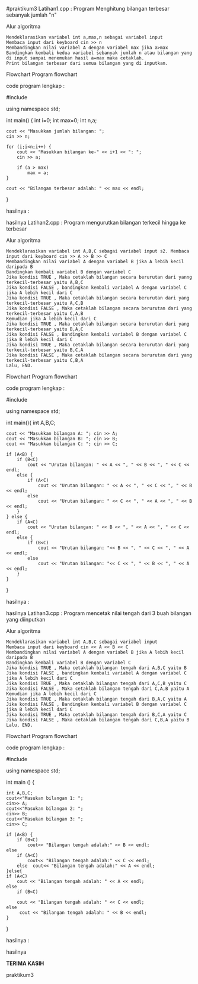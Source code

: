 #praktikum3
Latihan1.cpp : Program Menghitung bilangan terbesar sebanyak jumlah "n"

Alur algoritma

    Mendeklarasikan variabel int a,max,n sebagai variabel input
    Membaca input dari keyboard cin >> n
    Membandingkan nilai variabel A dengan variabel max jika a>max
    Bandingkan kembali kedua variabel sebanyak jumlah n atau bilangan yang di input sampai menemukan hasil a=max maka cetaklah.
    Print bilangan terbesar dari semua bilangan yang di inputkan.

Flowchart Program flowchart

code program lengkap :

#include<iostream>

using namespace std;

int main() {
    int i=0;
    int max=0;
    int n,a;

    cout << "Masukkan jumlah bilangan: ";
    cin >> n;

    for (i;i<n;i++) {
        cout << "Masukkan bilangan ke-" << i+1 << ": ";
        cin >> a;

        if (a > max)
            max = a;
    }

    cout << "Bilangan terbesar adalah: " << max << endl;
}

hasilnya :

hasilnya
Latihan2.cpp : Program mengurutkan bilangan terkecil hingga ke terbesar

Alur algoritma

    Mendeklarasikan variabel int A,B,C sebagai variabel input s2. Membaca input dari keyboard cin >> A >> B >> C
    Membandingkan nilai variabel A dengan variabel B jika A lebih kecil daripada B
    Bandingkan kembali variabel B dengan variabel C
    Jika kondisi TRUE , Maka cetaklah bilangan secara berurutan dari yanng terkecil-terbesar yaitu A,B,C
    Jika kondisi FALSE , bandingkan kembali variabel A dengan variabel C jika A lebih kecil dari C
    Jika kondisi TRUE , Maka cetaklah bilangan secara berurutan dari yang terkecil-terbesar yaitu A,C,B
    Jika kondisi FALSE , Maka cetaklah bilangan secara berurutan dari yang terkecil-terbesar yaitu C,A,B
    Kemudian jika A lebih kecil dari C
    Jika kondisi TRUE , Maka cetaklah bilangan secara berurutan dari yang terkecil-terbesar yaitu B,A,C
    Jika kondisi FALSE , Bandingkan kembali variabel B dengan variabel C jika B lebih kecil dari C
    Jika kondisi TRUE , Maka cetaklah bilangan secara berurutan dari yang terkecil-terbesar yaitu B,C,A
    Jika kondisi FALSE , Maka cetaklah bilangan secara berurutan dari yang terkecil-terbesar yaitu C,B,A
    Lalu, END.

Flowchart Program flowchart

code program lengkap :

#include<iostream>

using namespace std;

int main(){
    int A,B,C;

    cout << "Masukkan bilangan A: "; cin >> A;
    cout << "Masukkan bilangan B: "; cin >> B;
    cout << "Masukkan bilangan C: "; cin >> C;

    if (A<B) {
        if (B<C)
            cout << "Urutan bilangan: " << A << ", " << B << ", " << C << endl;
        else {
            if (A<C)
                cout << "Urutan bilangan: " << A << ", " << C << ", " << B << endl;
            else
                cout << "Urutan bilangan: " << C << ", " << A << ", " << B << endl;
        }
    } else {
        if (A<C)
            cout << "Urutan bilangan: " << B << ", " << A << ", " << C << endl;
        else {
            if (B<C)
                cout << "Urutan bilangan: "<< B << ", " << C << ", " << A << endl;
            else
                cout << "Urutan bilangan: "<< C << ", " << B << ", " << A << endl;
        }
    }
}

hasilnya :

hasilnya
Latihan3.cpp : Program mencetak nilai tengah dari 3 buah bilangan yang diinputkan

Alur algoritma

    Mendeklarasikan variabel int A,B,C sebagai variabel input
    Membaca input dari keyboard cin << A << B << C
    Membandingkan nilai variabel A dengan variabel B jika A lebih kecil daripada B
    Bandingkan kembali variabel B dengan variabel C
    Jika kondisi TRUE , Maka cetaklah bilangan tengah dari A,B,C yaitu B
    Jika kondisi FALSE , bandingkan kembali variabel A dengan variabel C jika A lebih kecil dari C
    Jika kondisi TRUE , Maka cetaklah bilangan tengah dari A,C,B yaitu C
    Jika kondisi FALSE , Maka cetaklah bilangan tengah dari C,A,B yaitu A
    Kemudian jika A lebih kecil dari C
    Jika kondisi TRUE , Maka cetaklah bilangan tengah dari B,A,C yaitu A
    Jika kondisi FALSE , Bandingkan kembali variabel B dengan variabel C jika B lebih kecil dari C
    Jika kondisi TRUE , Maka cetaklah bilangan tengah dari B,C,A yaitu C
    Jika kondisi FALSE , Maka cetaklah bilangan tengah dari C,B,A yaitu B
    Lalu, END.

Flowchart Program flowchart

code program lengkap :

#include<iostream>

using namespace std;

int main () {

    int A,B,C;
    cout<<"Masukan bilangan 1: ";
    cin>> A;
    cout<<"Masukan bilangan 2: ";
    cin>> B;
    cout<<"Masukan bilangan 3: ";
    cin>> C;

    if (A<B) {
        if (B<C)
            cout<< "Bilangan tengah adalah:" << B << endl;
    else
        if (A<C)
            cout<< "Bilangan tengah adalah:" << C << endl;
        else  cout<< "Bilangan tengah adalah:" << A << endl;
    }else{
    if (A<C)
        cout << "Bilangan tengah adalah: " << A << endl;
    else
        if (B<C)

        cout << "Bilangan tengah adalah: " << C << endl;
    else
         cout << "Bilangan tengah adalah: " << B << endl;
    }
}

hasilnya :

hasilnya

**TERIMA KASIH**

praktikum3

